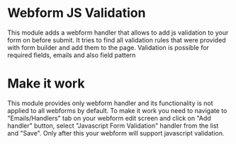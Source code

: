 # Webform JS Validation

This module adds a webform handler that allows to add js validation to your form on before submit. It tries to find all 
validation rules that were provided with form builder and add them to the page. Validation is possible for required fields,
emails and also field pattern

# Make it work

This module provides only webform handler and its functionality is not applied to all webforms by default. To make it 
work you need to navigate to "Emails/Handlers" tab on your webform edit screen and click on "Add handler" button, 
select "Javascript Form Validation" handler from the list and "Save". Only after this your webform will support 
javascript validation.
